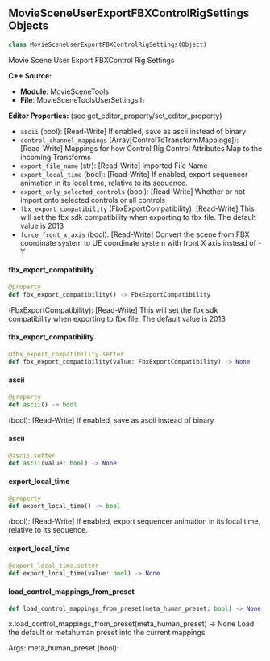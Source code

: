 ## MovieSceneUserExportFBXControlRigSettings Objects

```python
class MovieSceneUserExportFBXControlRigSettings(Object)
```

Movie Scene User Export FBXControl Rig Settings

**C++ Source:**

- **Module**: MovieSceneTools
- **File**: MovieSceneToolsUserSettings.h

**Editor Properties:** (see get_editor_property/set_editor_property)

- ``ascii`` (bool):  [Read-Write] If enabled, save as ascii instead of binary
- ``control_channel_mappings`` (Array[ControlToTransformMappings]):  [Read-Write] Mappings for how Control Rig Control Attributes Map to the incoming Transforms
- ``export_file_name`` (str):  [Read-Write] Imported File Name
- ``export_local_time`` (bool):  [Read-Write] If enabled, export sequencer animation in its local time, relative to its sequence.
- ``export_only_selected_controls`` (bool):  [Read-Write] Whether or not import onto selected controls or all controls
- ``fbx_export_compatibility`` (FbxExportCompatibility):  [Read-Write] This will set the fbx sdk compatibility when exporting to fbx file. The default value is 2013
- ``force_front_x_axis`` (bool):  [Read-Write] Convert the scene from FBX coordinate system to UE coordinate system with front X axis instead of -Y

<a id="unreal.MovieSceneUserExportFBXControlRigSettings.fbx_export_compatibility"></a>

#### fbx_export_compatibility

```python
@property
def fbx_export_compatibility() -> FbxExportCompatibility
```

(FbxExportCompatibility):  [Read-Write] This will set the fbx sdk compatibility when exporting to fbx file. The default value is 2013

<a id="unreal.MovieSceneUserExportFBXControlRigSettings.fbx_export_compatibility"></a>

#### fbx_export_compatibility

```python
@fbx_export_compatibility.setter
def fbx_export_compatibility(value: FbxExportCompatibility) -> None
```

<a id="unreal.MovieSceneUserExportFBXControlRigSettings.ascii"></a>

#### ascii

```python
@property
def ascii() -> bool
```

(bool):  [Read-Write] If enabled, save as ascii instead of binary

<a id="unreal.MovieSceneUserExportFBXControlRigSettings.ascii"></a>

#### ascii

```python
@ascii.setter
def ascii(value: bool) -> None
```

<a id="unreal.MovieSceneUserExportFBXControlRigSettings.export_local_time"></a>

#### export_local_time

```python
@property
def export_local_time() -> bool
```

(bool):  [Read-Write] If enabled, export sequencer animation in its local time, relative to its sequence.

<a id="unreal.MovieSceneUserExportFBXControlRigSettings.export_local_time"></a>

#### export_local_time

```python
@export_local_time.setter
def export_local_time(value: bool) -> None
```

<a id="unreal.MovieSceneUserExportFBXControlRigSettings.load_control_mappings_from_preset"></a>

#### load_control_mappings_from_preset

```python
def load_control_mappings_from_preset(meta_human_preset: bool) -> None
```

x.load_control_mappings_from_preset(meta_human_preset) -> None
Load the default or metahuman preset into the current mappings

Args:
    meta_human_preset (bool):

<a id="unreal.AssetExportTask"></a>